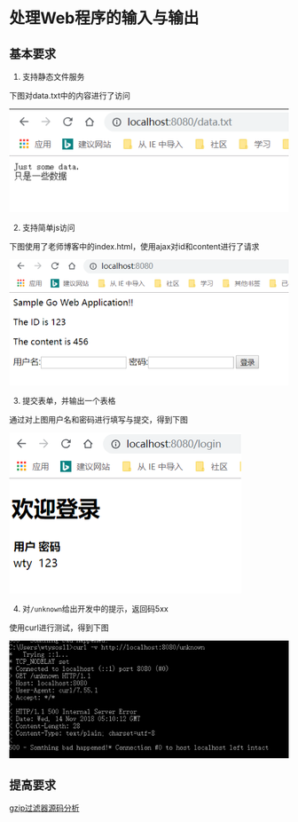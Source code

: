 # 处理Web程序的输入与输出

## 基本要求
1. 支持静态文件服务
   
下图对data.txt中的内容进行了访问

![staticFileServer](/image/staticFileServe2.png)
   
2. 支持简单js访问

下图使用了老师博客中的index.html，使用ajax对id和content进行了请求

![staticFileServer](/image/staticFileServe.png)

3. 提交表单，并输出一个表格

通过对上图用户名和密码进行填写与提交，得到下图

![login](/image/login.png)

4. 对`/unknown`给出开发中的提示，返回码5xx

使用curl进行测试，得到下图

![500](/image/500.png)

## 提高要求

[gzip过滤器源码分析](https://blog.csdn.net/u012837895/article/details/84064709)


